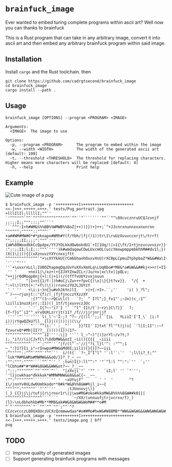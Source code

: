 # `brainfuck_image`
Ever wanted to embed turing complete programs within ascii art? Well now you can thanks to brainfuck

This is a Rust program that can take in any arbitrary image, convert it into ascii art and then embed any arbitrary brainfuck program within said image.

## Installation
Install `cargo` and the Rust toolchain.
then
```
git clone https://github.com/cadrgtsecond/brainfuck_image
cd brainfuck_image
cargo install --path .
```

## Usage
```
brainfuck_image [OPTIONS] --program <PROGRAM> <IMAGE>

Arguments:
  <IMAGE>  The image to use

Options:
  -p, --program <PROGRAM>      The program to embed within the image
  -w, --width <WIDTH>          The width of the generated ascii art [default: 100]
  -t, --threshold <THRESHOLD>  The threshold for replacing characters. Higher means more characters will be replaced [default: 4]
  -h, --help                   Print help
```

## Example
![Cute image of a pug](tests/Pug_portrait.jpg.png)

```
$ brainfuck_image -p '++++++++++[>+++++++++++>++++++++++<<-]>++.+++++.>+++.' tests/Pug_portrait.jpg
+lllIlIl;lllllI;"^`'             `'^^"""^`^^`^"^^^"^^^"^^^"^^`^^``^````````^^``^^\0XcvcznruUCQJzvnjf
;;:;;I;;""":::;"^```'              ```^^":I+h#WM&%%%BB%%WMWB%%8oZ|++))}})+}++;`^+JJcnrxnunnxxxnxnrnn
^""^"";"""""::"^^^'` '     '  '' +a##WM#MW#O*#*pkoapo#WMh#Y(f/Ybh/|fj()1))tr\1\ruUzXvuvccnrjt\/trrf(
"";:;;;II;;;;":""^`'''   {aW%88WoodkkCcQpdpx/YYJYOLkkdOwbokdU1`+I[1Uq/)|>1{\ft/1+tjnzvcuvvzzr)}+++++
:";:;;II;l;I;::"""`'''')k#wmdaqowCOwLUxcmOL(uccYmowpmppmbkhhM##dv1l;})(X(1\||)){{(xXznuvzYXYcnxxjftt
^^"^""""^^""^^`"+\cXYYkkU{rCmbbhaohOxxvXnU)rXC0pLCpmuZYphpbaZ*W&&#Wa\I+1}1r)1|1l+/0Ynujxf\//trnnunvx
`'`'`^''' ''`+\uvxrxLLl;IU0OZhapmqQqzUvYuXXvXmXLq\LUq0bo#*M8&*a#&W&&##kj+>+r(+II+xufrxrjjjt\)\|tftfn
 '' '     +nn)1|\/xz+(+{ZJXYZnwZCLr/Ju/nv|xc\tv||pQLv;   ^++jjr0dMoqpOnj{+l:{|+1)(/(tfffvUUYzvxjnuun
` '````  ^|1<<{{1/f-])h#oCj\Zu>++fpvC{)\x|\}{}t?vx}}.  "/{  +  ":+l\)lYtt{+:"+f\(\|)|rrunczYUJLJUYzY
 ' ' ''   +\i:i~}n{}u#ohJkYn)lI.   >|+{:+I+.``;'`    'i( )_?l"; ^`)~~~rjunjt::"{f)/(_|fjfjncczYXzzXY
    '      :{?^"(1~~rQCu\l(l   `?;` ^ I?l^;}_fx1"';~Jn))c_:1^` \iilli1nuzXjrr;:I1)()_1tf/tjxuvvczJUc
    ' '   ' '`_I{?~~"i?`} '' `^l^ I1t/t`)~rz\}C\?|}`  ?;{f~?}i^`iI""_vrvOUXLzrrjt(11?_/f///jjrjnrjjf
 '''`'^``'`''''`l(_l'~'I:;? ^?~ /{()l'';;(``{iL   YLiiI'I'I_\` |i:?i))|rYqwQZkU?ll__{l}|((|())|)(\\/
```````````^```^^)i:`' :__^'`   }}?II'`I}txt`fl'^t)j)i{ `'l|I;1I"::~?fzvurxQ*#Mh|II??__{))))(1})(1?~
^"^""^"^^^"`^^^^`iI'''':\|} ''`' l_~^~)"|)}zrYl~/v?t;?|;_"i?//(i|CJxfC\?\OdbMW&&ozI_~ii(){{{{__~iiii
"""^"""^^^^```^`:^^^`'`"|f/(l^`~'//|"?i_l}l'^: :"^";1 ~_":}1?}Ii_i"~rInwpo#MW&&MdOI;iil1){}{}}?~~iii
:^"""""::^^^`^^^`"^^``'  i/(t{` `?~_I"I"l^ '`:l'`:`'  ';l\li?_t;"" 'luk*M#M&WMa#MWMW&&&oO/}}?_?_~_~~
:"":""":"^^^````^^`^`' ' ;tun)I{):ll^^:^ '"`^l:l ^^:":`''  `;''   "lCbho##*#*W##&8&W&&WW&ot?~~_?__~~
:":::""""^^^`^^`^^^`^'`  "|zXvji`"` '"" '  `iI;l' '' `"''': ''l}jcwkhaa*dkkkak*WMMWMWW&&8&&aC{~__~~_
:"":"""""^^^````````'' '  ~xUYujf^       ' '  '       ^?1\/jnnYv0ULdw0Umhkodo**0#k*W&8%%8&W#hjl_i~~{
"""""":""^"^"``"`^``''     ;tJUnnvvj\)}(_}_{{}jj\j/tufj{r\jrnxr1r\|j\wa#M&#oko#kkoMW&8%%%%8&W##k01}|
"^"""^""^""^^^^^``````'      `~/XX/(unnuufjtrjvcrxx/f)_)(l}~\nLdbhohkb#Mb**MM8&ak#W&8&W&W&WoM##**o#M
^`^`^^^^^^^`"``^^`^^`""`;"^`^?CCzcvccczLQ0QXQUczUCXcQcmmwwdaa*#o##Mo#hwW&#W88M8**WW&&W&W&&&WW&WW&W&W
$ brainfuck_image -p '++++++++++[>+++++++++++>++++++++++<<-]>++.+++++.>+++.' tests/image.png | bff
pug
```

## TODO
- [ ] Improve quality of generated images
- [ ] Support generating brainfuck programs with messages

